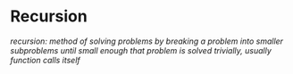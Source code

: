 # Recursion
*recursion: method of solving problems by breaking a problem into smaller subproblems until small enough that problem is solved trivially, usually function calls itself*
